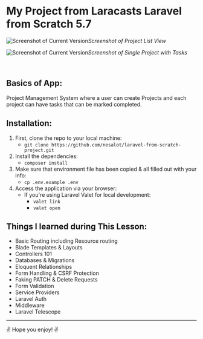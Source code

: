 # My Project from Laracasts Laravel from Scratch 5.7

![Screenshot of Current Version](https://imgur.com/esmPmxg.png)*Screenshot of Project List View*

![Screenshot of Current Version](https://imgur.com/syGZcpa.png)*Screenshot of Single Project with Tasks*

<br>

## Basics of App:

Project Management System where a user can create Projects and each project can have tasks that can be marked completed.

## Installation:

1. First, clone the repo to your local machine:
    - `git clone https://github.com/nesalot/laravel-from-scratch-project.git`
1. Install the dependencies:
    - `composer install`
1. Make sure that environment file has been copied & all filled out with your info:
    - `cp .env.example .env`
1. Access the application via your browser:
    - If you're using Laravel Valet for local development:
        - `valet link`
        - `valet open`

## Things I learned during This Lesson:

- Basic Routing including Resource routing
- Blade Templates & Layouts
- Controllers 101
- Databases & Migrations
- Eloquent Relationships
- Form Handling & CSRF Protection
- Faking PATCH & Delete Requests
- Form Validation
- Service Providers
- Laravel Auth
- Middleware
- Laravel Telescope

***

:v: Hope you enjoy! :v:


